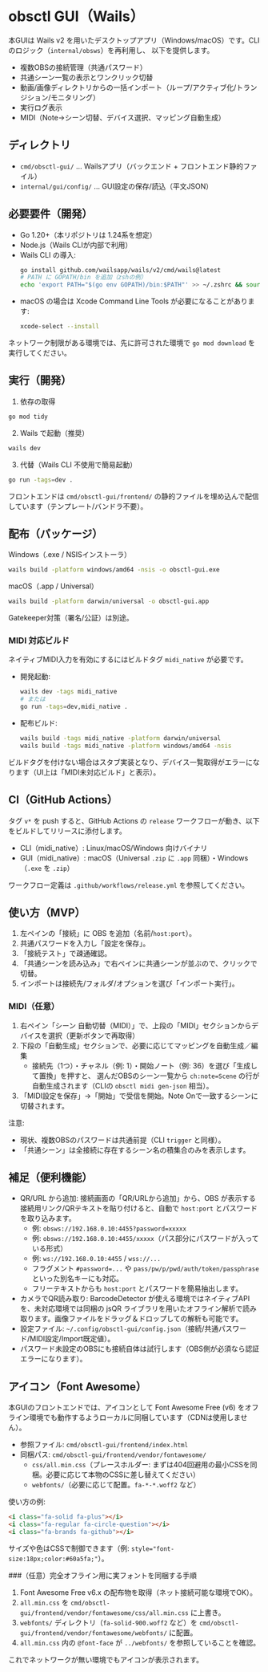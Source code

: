 # obsctl GUI（Wails）

本GUIは Wails v2 を用いたデスクトップアプリ（Windows/macOS）です。CLIのロジック（`internal/obsws`）を再利用し、
以下を提供します。

- 複数OBSの接続管理（共通パスワード）
- 共通シーン一覧の表示とワンクリック切替
- 動画/画像ディレクトリからの一括インポート（ループ/アクティブ化/トランジション/モニタリング）
- 実行ログ表示
 - MIDI（Note→シーン切替、デバイス選択、マッピング自動生成）

## ディレクトリ

- `cmd/obsctl-gui/` … Wailsアプリ（バックエンド + フロントエンド静的ファイル）
- `internal/gui/config/` … GUI設定の保存/読込（平文JSON）

## 必要要件（開発）

- Go 1.20+（本リポジトリは 1.24系を想定）
- Node.js（Wails CLIが内部で利用）
- Wails CLI の導入:
  ```bash
  go install github.com/wailsapp/wails/v2/cmd/wails@latest
  # PATH に GOPATH/bin を追加（zshの例）
  echo 'export PATH="$(go env GOPATH)/bin:$PATH"' >> ~/.zshrc && source ~/.zshrc
  ```
- macOS の場合は Xcode Command Line Tools が必要になることがあります:
  ```bash
  xcode-select --install
  ```

ネットワーク制限がある環境では、先に許可された環境で `go mod download` を実行してください。

## 実行（開発）

1) 依存の取得
```bash
go mod tidy
```

2) Wails で起動（推奨）
```bash
wails dev
```

3) 代替（Wails CLI 不使用で簡易起動）
```bash
go run -tags=dev .
```

フロントエンドは `cmd/obsctl-gui/frontend/` の静的ファイルを埋め込んで配信しています（テンプレート/バンドラ不要）。

## 配布（パッケージ）

Windows（.exe / NSISインストーラ）

```bash
wails build -platform windows/amd64 -nsis -o obsctl-gui.exe
```

macOS（.app / Universal）

```bash
wails build -platform darwin/universal -o obsctl-gui.app
```

Gatekeeper対策（署名/公証）は別途。

### MIDI 対応ビルド

ネイティブMIDI入力を有効にするにはビルドタグ `midi_native` が必要です。

- 開発起動:
  ```bash
  wails dev -tags midi_native
  # または
  go run -tags=dev,midi_native .
  ```
- 配布ビルド:
  ```bash
  wails build -tags midi_native -platform darwin/universal
  wails build -tags midi_native -platform windows/amd64 -nsis
  ```

ビルドタグを付けない場合はスタブ実装となり、デバイス一覧取得がエラーになります（UI上は「MIDI未対応ビルド」と表示）。

## CI（GitHub Actions）

タグ `v*` を push すると、GitHub Actions の `release` ワークフローが動き、以下をビルドしてリリースに添付します。

- CLI（midi_native）: Linux/macOS/Windows 向けバイナリ
- GUI（midi_native）: macOS（Universal `.zip` に `.app` 同梱）・Windows（`.exe` を `.zip`）

ワークフロー定義は `.github/workflows/release.yml` を参照してください。

## 使い方（MVP）

1. 左ペインの「接続」に OBS を追加（名前/`host:port`）。
2. 共通パスワードを入力し「設定を保存」。
3. 「接続テスト」で疎通確認。
4. 「共通シーンを読み込み」で右ペインに共通シーンが並ぶので、クリックで切替。
5. インポートは接続先/フォルダ/オプションを選び「インポート実行」。

### MIDI（任意）

1. 右ペイン「シーン 自動切替（MIDI）」で、上段の「MIDI」セクションからデバイスを選択（更新ボタンで再取得）
2. 下段の「自動生成」セクションで、必要に応じてマッピングを自動生成／編集
   - 接続先（1つ）・チャネル（例: 1）・開始ノート（例: 36）を選び「生成して置換」を押すと、
     選んだOBSのシーン一覧から `ch:note=Scene` の行が自動生成されます（CLIの `obsctl midi gen-json` 相当）。
3. 「MIDI設定を保存」→「開始」で受信を開始。Note Onで一致するシーンに切替されます。

注意:

- 現状、複数OBSのパスワードは共通前提（CLI `trigger` と同様）。
- 「共通シーン」は全接続に存在するシーン名の積集合のみを表示します。

## 補足（便利機能）

- QR/URL から追加: 接続画面の「QR/URLから追加」から、OBS が表示する接続用リンク/QRテキストを貼り付けると、自動で `host:port` とパスワードを取り込みます。
  - 例: `obsws://192.168.0.10:4455?password=xxxxx`
  - 例: `obsws://192.168.0.10:4455/xxxxx`（パス部分にパスワードが入っている形式）
  - 例: `ws://192.168.0.10:4455` / `wss://...`
  - フラグメント `#password=...` や `pass/pw/p/pwd/auth/token/passphrase` といった別名キーにも対応。
  - フリーテキストからも `host:port` とパスワードを簡易抽出します。
- カメラでQR読み取り: BarcodeDetector が使える環境ではネイティブAPIを、未対応環境では同梱の jsQR ライブラリを用いたオフライン解析で読み取ります。画像ファイルをドラッグ＆ドロップしての解析も可能です。
- 設定ファイル: `~/.config/obsctl-gui/config.json`（接続/共通パスワード/MIDI設定/Import既定値）。
- パスワード未設定のOBSにも接続自体は試行します（OBS側が必須なら認証エラーになります）。


## アイコン（Font Awesome）

本GUIのフロントエンドでは、アイコンとして Font Awesome Free (v6) をオフライン環境でも動作するようローカルに同梱しています（CDNは使用しません）。

- 参照ファイル: `cmd/obsctl-gui/frontend/index.html`
- 同梱パス: `cmd/obsctl-gui/frontend/vendor/fontawesome/`
  - `css/all.min.css`（プレースホルダー: まずは404回避用の最小CSSを同梱。必要に応じて本物のCSSに差し替えてください）
  - `webfonts/`（必要に応じて配置。`fa-*-*.woff2` など）

使い方の例:

```html
<i class="fa-solid fa-plus"></i>
<i class="fa-regular fa-circle-question"></i>
<i class="fa-brands fa-github"></i>
```

サイズや色はCSSで制御できます（例: `style="font-size:18px;color:#60a5fa;"`）。

###（任意）完全オフライン用に実フォントを同梱する手順
1. Font Awesome Free v6.x の配布物を取得（ネット接続可能な環境でOK）。
2. `all.min.css` を `cmd/obsctl-gui/frontend/vendor/fontawesome/css/all.min.css` に上書き。
3. `webfonts/` ディレクトリ（`fa-solid-900.woff2` など）を `cmd/obsctl-gui/frontend/vendor/fontawesome/webfonts/` に配置。
4. `all.min.css` 内の `@font-face` が `../webfonts/` を参照していることを確認。

これでネットワークが無い環境でもアイコンが表示されます。
